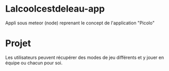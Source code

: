 # Lalcoolcestdeleau-app

Appli sous meteor (node) reprenant le concept de l'application "Picolo"

# Projet

Les utilisateurs peuvent récupérer des modes de jeu différents et y jouer en équipe ou chacun pour soi.
